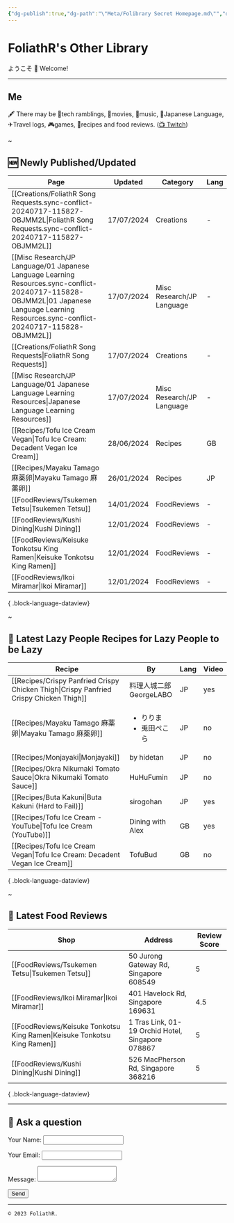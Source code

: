 ```yaml
---
{"dg-publish":true,"dg-path":"\"Meta/Folibrary Secret Homepage.md\"","dg-permalink":"secret-home","permalink":"/secret-home/","hide":true,"dgShowInlineTitle":"false","noteIcon":""}
---
```



# FoliathR's Other Library
ようこそ 👋 Welcome! 

---
## Me
🖋  There may be 📱tech ramblings, 🎥movies, 🎵music, 🗾Japanese Language, ✈Travel logs, 🎮games, 🍙recipes and food reviews.
([📺 Twitch](https://twitch.tv/foliathr))

~
## 🆕 Newly Published/Updated

| Page                                                                                                                                                                                          | Updated    | Category                  | Lang |
| --------------------------------------------------------------------------------------------------------------------------------------------------------------------------------------------- | ---------- | ------------------------- | ---- |
| [[Creations/FoliathR Song Requests.sync-conflict-20240717-115827-OBJMM2L\|FoliathR Song Requests.sync-conflict-20240717-115827-OBJMM2L]]                                                   | 17/07/2024 | Creations                 | \-   |
| [[Misc Research/JP Language/01 Japanese Language Learning Resources.sync-conflict-20240717-115828-OBJMM2L\|01 Japanese Language Learning Resources.sync-conflict-20240717-115828-OBJMM2L]] | 17/07/2024 | Misc Research/JP Language | \-   |
| [[Creations/FoliathR Song Requests\|FoliathR Song Requests]]                                                                                                                               | 17/07/2024 | Creations                 | \-   |
| [[Misc Research/JP Language/01 Japanese Language Learning Resources\|Japanese Language Learning Resources]]                                                                                | 17/07/2024 | Misc Research/JP Language | \-   |
| [[Recipes/Tofu Ice Cream Vegan\|Tofu Ice Cream: Decadent Vegan Ice Cream]]                                                                                                                 | 28/06/2024 | Recipes                   | GB   |
| [[Recipes/Mayaku Tamago 麻薬卵\|Mayaku Tamago 麻薬卵]]                                                                                                                                           | 26/01/2024 | Recipes                   | JP   |
| [[FoodReviews/Tsukemen Tetsu\|Tsukemen Tetsu]]                                                                                                                                             | 14/01/2024 | FoodReviews               | \-   |
| [[FoodReviews/Kushi Dining\|Kushi Dining]]                                                                                                                                                 | 12/01/2024 | FoodReviews               | \-   |
| [[FoodReviews/Keisuke Tonkotsu King Ramen\|Keisuke Tonkotsu King Ramen]]                                                                                                                   | 12/01/2024 | FoodReviews               | \-   |
| [[FoodReviews/Ikoi Miramar\|Ikoi Miramar]]                                                                                                                                                 | 12/01/2024 | FoodReviews               | \-   |

{ .block-language-dataview}

~
## 🥄 Latest Lazy People Recipes for Lazy People to be Lazy

| Recipe                                                                                    | By                                  | Lang | Video |
| ----------------------------------------------------------------------------------------- | ----------------------------------- | ---- | ----- |
| [[Recipes/Crispy Panfried Crispy Chicken Thigh\|Crispy Panfried Crispy Chicken Thigh]] | 料理人城二郎 GeorgeLABO                   | JP   | yes   |
| [[Recipes/Mayaku Tamago 麻薬卵\|Mayaku Tamago 麻薬卵]]                                       | <ul><li>りりま</li><li>兎田ぺこら</li></ul> | JP   | no    |
| [[Recipes/Monjayaki\|Monjayaki]]                                                       | by hidetan                          | JP   | no    |
| [[Recipes/Okra Nikumaki Tomato Sauce\|Okra Nikumaki Tomato Sauce]]                     | HuHuFumin                           | JP   | no    |
| [[Recipes/Buta Kakuni\|Buta Kakuni (Hard to Fail)]]                                    | sirogohan                           | JP   | yes   |
| [[Recipes/Tofu Ice Cream - YouTube\|Tofu Ice Cream (YouTube)]]                         | Dining with Alex                    | GB   | yes   |
| [[Recipes/Tofu Ice Cream Vegan\|Tofu Ice Cream: Decadent Vegan Ice Cream]]             | TofuBud                             | GB   | no    |

{ .block-language-dataview}

~
## 🍜 Latest Food Reviews

| Shop                                                                        | Address                                           | Review Score |
| --------------------------------------------------------------------------- | ------------------------------------------------- | ------------ |
| [[FoodReviews/Tsukemen Tetsu\|Tsukemen Tetsu]]                           | 50 Jurong Gateway Rd, Singapore 608549            | 5            |
| [[FoodReviews/Ikoi Miramar\|Ikoi Miramar]]                               | 401 Havelock Rd, Singapore 169631                 | 4.5          |
| [[FoodReviews/Keisuke Tonkotsu King Ramen\|Keisuke Tonkotsu King Ramen]] | 1 Tras Link, 01-19 Orchid Hotel, Singapore 078867 | 5            |
| [[FoodReviews/Kushi Dining\|Kushi Dining]]                               | 526 MacPherson Rd, Singapore 368216               | 5            |

{ .block-language-dataview}

---
## 💬 Ask a question
<form name="contact" method="POST" data-netlify="true">
  <p>
    <label>Your Name: <input type="text" name="name" /></label>
  </p>
  <p>
    <label>Your Email: <input type="email" name="email" /></label>
  </p>
  <p>
    <label>Message: <textarea name="message"></textarea></label>
  </p>
  <p>
    <button type="submit">Send</button>
  </p>
</form>

---

`© 2023 FoliathR. `
